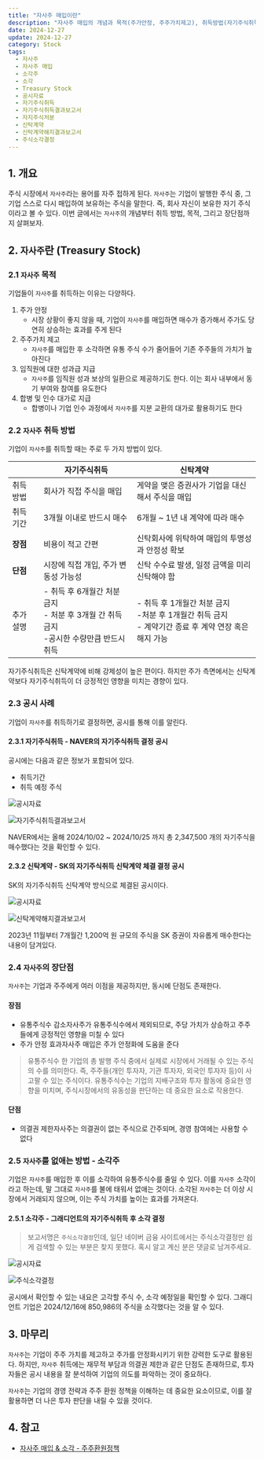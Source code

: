 ```yaml
---
title: "자사주 매입이란"
description: "자사주 매입의 개념과 목적(주가안정, 주주가치제고), 취득방법(자기주식취득, 신탁계약), 공시사례(NAVER, SK), 소각주와의 관계, 그리고 장단점을 상세히 설명합니다."
date: 2024-12-27
update: 2024-12-27
category: Stock
tags:
  - 자사주
  - 자사주 매입
  - 소각주
  - 소각
  - Treasury Stock
  - 공시자료
  - 자기주식취득
  - 자기주식취득결과보고서
  - 자지주식처분
  - 신탁계약
  - 신탁계약해지결과보고서
  - 주식소각결정
---
```


## 1. 개요

주식 시장에서 `자사주`라는 용어를 자주 접하게 된다. `자사주`는 기업이 발행한 주식 중, 그 기업 스스로 다시 매입하여 보유하는 주식을 말한다. 즉, 회사 자신이 보유한 자기 주식이라고 볼 수 있다. 이번 글에서는 `자사주`의 개념부터 취득 방법, 목적, 그리고 장단점까지 살펴보자.

## 2. `자사주`란 (Treasury Stock)

### 2.1 `자사주` 목적

기업들이 `자사주`를 취득하는 이유는 다양하다.

1. 주가 안정
    - 시장 상황이 좋지 않을 때, 기업이 `자사주`를 매입하면 매수가 증가해서 주가도 당연히 상승하는 효과를 주게 된다
2. 주주가치 제고
    - `자사주`를 매입한 후 소각하면 유통 주식 수가 줄어들어 기존 주주들의 가치가 높아진다
3. 임직원에 대한 성과급 지급
    - `자사주`를 임직원 성과 보상의 일환으로 제공하기도 한다. 이는 회사 내부에서 동기 부여와 참여를 유도한다
4. 합병 및 인수 대가로 지급
    - 합병이나 기업 인수 과정에서 `자사주`를 지분 교환의 대가로 활용하기도 한다

### 2.2 `자사주` 취득 방법

기업이 `자사주`를 취득할 때는 주로 두 가지 방법이 있다.

|           | 자기주식취득                                                 | 신탁계약                                                     |
| --------- | ------------------------------------------------------------ | ------------------------------------------------------------ |
| 취득 방법 | 회사가 직접 주식을 매입                                      | 게약을 맺은 증권사가 기업을 대신해서 주식을 매입             |
| 취득 기간 | 3개월 이내로 반드시 매수                                     | 6개월 ~ 1년 내 계약에 따라 매수                              |
| **장점**  | 비용이 적고 간편                                             | 신탁회사에 위탁하여 매입의 투명성과 안정성 확보              |
| **단점**  | 시장에 직접 개입, 주가 변동성 가능성                         | 신탁 수수료 발생, 일정 금액을 미리 신탁해야 함               |
| 추가 설명 | - 취득 후 6개월간 처분 금지<br />- 처분 후 3개월 간 취득 금지<br />-공시한 수량만큼 반드시 취득 | - 취득 후 1개월간 처분 금지<br />-처분 후 1개월간 취득 금지<br />- 계약기간 종료 후 계약 연장 혹은 해지 가능 |

자기주식취득은 신탁계약에 비해 강제성이 높은 편이다. 하지만 주가 측면에서는 신탁계약보다 자기주식취득이 더 긍정적인 영향을 미치는 경향이 있다.

### 2.3 공시 사례

기업이 `자사주`를 취득하기로 결정하면, 공시를 통해 이를 알린다.

#### 2.3.1 자기주식취득 - NAVER의 자기주식취득 결정 공시

공시에는 다음과 같은 정보가 포함되어 있다.

- 취득기간
- 취득 예정 주식

![공시자료](image-20241227152851515.png)

![자기주식취득결과보고서](image-20241227152955859.png)

NAVER에서는 올해 2024/10/02 ~ 2024/10/25 까지 총 2,347,500 개의 자기주식을 매수했다는 것을 확인할 수 있다.

#### 2.3.2 신탁계약 - SK의 자기주식취득 신탁계약 체결 결정 공시

SK의 자기주식취득 신탁계약 방식으로 체결된 공시이다.

![공시자료](image-20241227153028166.png)

![신탁계약해지결과보고서](image-20241227153039688.png)

2023년 11월부터 7개월간 1,200억 원 규모의 주식을 SK 증권이 자유롭게 매수한다는 내용이 담겨있다.

### 2.4 `자사주`의 장단점

`자사주`는 기업과 주주에게 여러 이점을 제공하지만, 동시에 단점도 존재한다.

#### **장점**

- 유통주식수 감소자사주가 유통주식수에서 제외되므로, 주당 가치가 상승하고 주주들에게 긍정적인 영향을 미칠 수 있다
- 주가 안정 효과자사주 매입은 주가 안정화에 도움을 준다

> 유통주식수 한 기업의 총 발행 주식 중에서 실제로 시장에서 거래될 수 있는 주식의 수를 의미한다. 즉, 주주들(개인 투자자, 기관 투자자, 외국인 투자자 등)이 사고팔 수 있는 주식이다. 유통주식수는 기업의 지배구조와 투자 활동에 중요한 영향을 미치며, 주식시장에서의 유동성을 판단하는 데 중요한 요소로 작용한다.

#### **단점**

- 의결권 제한자사주는 의결권이 없는 주식으로 간주되며, 경영 참여에는 사용할 수 없다

### 2.5 `자사주`를 없애는 방법 - 소각주

기업은 `자사주`를 매입한 후 이를 소각하여 유통주식수를 줄일 수 있다. 이를 `자사주` 소각이라고 하는데, 말 그대로 `자사주`를 불에 태워서 없애는 것이다. 소각된 `자사주`는 더 이상 시장에서 거래되지 않으며, 이는 주식 가치를 높이는 효과를 가져온다.

#### 2.5.1 소각주 - 그래디언트의 자기주식취득 후 소각 결정

> 보고서명은 `주식소각결정`인데, 일단 네이버 금융 사이트에서는 주식소각결정만 쉽게 검색할 수 있는 부분은 찾지 못했다. 혹시 알고 계신 분은 댓글로 남겨주세요.

![공시자료](image-20241227153124512.png)

![주식소각결정](image-20241227153135226.png)

공시에서 확인할 수 있는 내요은 고각할 주식 수, 소각 예정일을 확인할 수 있다. 그래디언트 기업은 2024/12/16에 850,986의 주식을 소각했다는 것을 알 수 있다.

## 3. 마무리

`자사주`는 기업이 주주 가치를 제고하고 주가를 안정화시키기 위한 강력한 도구로 활용된다. 하지만, `자사주` 취득에는 재무적 부담과 의결권 제한과 같은 단점도 존재하므로, 투자자들은 공시 내용을 잘 분석하여 기업의 의도를 파악하는 것이 중요하다.

`자사주`는 기업의 경영 전략과 주주 환원 정책을 이해하는 데 중요한 요소이므로, 이를 잘 활용하면 더 나은 투자 판단을 내릴 수 있을 것이다.

## 4. 참고

- [자사주 매입 & 소각 - 주주환원정책](https://jatechpedia.tistory.com/60)

